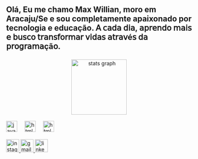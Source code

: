 <h2 align="left">Olá, Eu me chamo Max Willian, moro em Aracaju/Se e sou completamente apaixonado por tecnologia e educação. 𝖠 𝖼𝖺𝖽𝖺 𝖽𝗂𝖺, 𝖺𝗉𝗋𝖾𝗇𝖽𝗈 𝗆𝖺𝗂𝗌 𝖾 𝖻𝗎𝗌𝖼𝗈 𝗍𝗋𝖺𝗇𝗌𝖿𝗈𝗋𝗆𝖺𝗋 𝗏𝗂𝖽𝖺𝗌 𝖺𝗍𝗋𝖺𝗏é𝗌 𝖽𝖺 𝗉𝗋𝗈𝗀𝗋𝖺𝗆𝖺çã𝗈.</h2>

###

<div align="center">
  <img src="https://github-readme-stats.vercel.app/api?username=Maxwilliansts&hide_title=false&hide_rank=false&show_icons=true&include_all_commits=true&count_private=true&disable_animations=false&theme=dracula&locale=en&hide_border=false" height="150" alt="stats graph"  />
<div style="display; inline_block"><br/>
<div align= "left"> 
  <img src="https://cdn.jsdelivr.net/gh/devicons/devicon/icons/java/java-original.svg" height="30" alt="java logo"  />
  <img width="12" />
  <img src="https://cdn.jsdelivr.net/gh/devicons/devicon/icons/html/html-original.svg" height="30" alt="html logo"  />
   <img width="12" />
  <img src="https://skillicons.dev/icons?i=html" height="30" alt="html5 logo"  />
  <img width="12" />
</div>
<div style="display; inline_block"><br/>
<div align="left">
  <a href="https://www.instagram.com/maxwillian11_/" target="_blank">
    <img src="https://img.shields.io/static/v1?message=Instagram&logo=instagram&label=&color=E4405F&logoColor=white&labelColor=&style=for-the-badge" height="35" alt="instagram logo" />
  </a>
  <a href="mailto:contato.maxwillian@hotmail.com" target="_blank">
    <img src="https://img.shields.io/static/v1?message=Gmail&logo=gmail&label=&color=D14836&logoColor=white&labelColor=&style=for-the-badge" height="35" alt="gmail logo" />
  </a>
  <a href="https://www.linkedin.com/in/max-willian-738412345/" target="_blank">
    <img src="https://img.shields.io/static/v1?message=LinkedIn&logo=linkedin&label=&color=0077B5&logoColor=white&labelColor=&style=for-the-badge" height="35" alt="linkedin logo" />
  </a>
</div>
<div style="display; inline_block"><br/>

<br clear="both">
